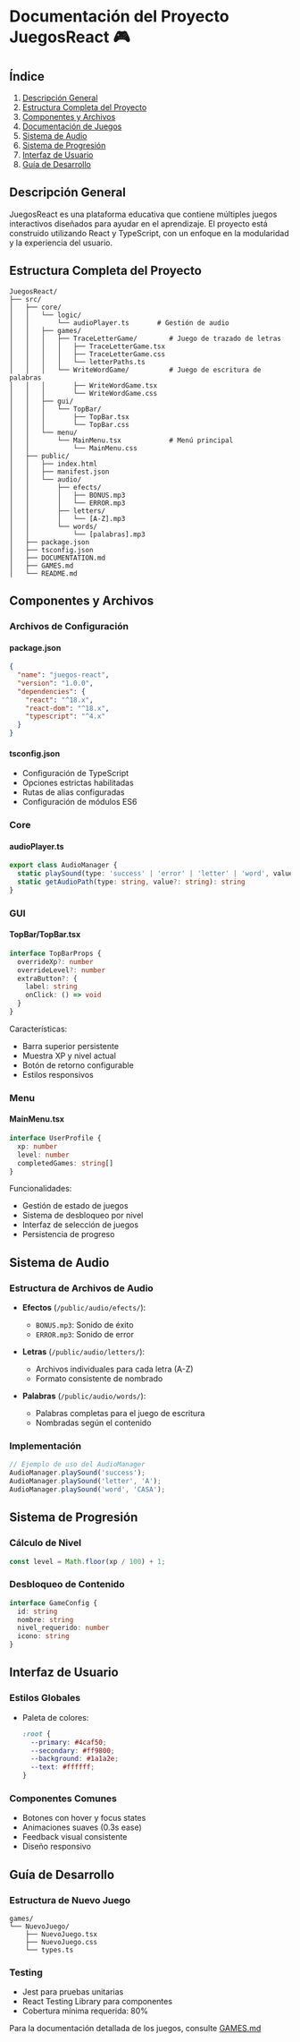 # Documentación del Proyecto JuegosReact 🎮

## Índice
1. [Descripción General](#descripción-general)
2. [Estructura Completa del Proyecto](#estructura-completa-del-proyecto)
3. [Componentes y Archivos](#componentes-y-archivos)
4. [Documentación de Juegos](#documentación-de-juegos)
5. [Sistema de Audio](#sistema-de-audio)
6. [Sistema de Progresión](#sistema-de-progresión)
7. [Interfaz de Usuario](#interfaz-de-usuario)
8. [Guía de Desarrollo](#guía-de-desarrollo)

## Descripción General

JuegosReact es una plataforma educativa que contiene múltiples juegos interactivos diseñados para ayudar en el aprendizaje. El proyecto está construido utilizando React y TypeScript, con un enfoque en la modularidad y la experiencia del usuario.

## Estructura Completa del Proyecto

```
JuegosReact/
├── src/
│   ├── core/
│   │   └── logic/
│   │       └── audioPlayer.ts       # Gestión de audio
│   │   ├── games/
│   │   │   ├── TraceLetterGame/        # Juego de trazado de letras
│   │   │   │   ├── TraceLetterGame.tsx
│   │   │   │   ├── TraceLetterGame.css
│   │   │   │   └── letterPaths.ts
│   │   │   └── WriteWordGame/          # Juego de escritura de palabras
│   │   │       ├── WriteWordGame.tsx
│   │   │       └── WriteWordGame.css
│   │   ├── gui/
│   │   │   └── TopBar/
│   │   │       ├── TopBar.tsx
│   │   │       └── TopBar.css
│   │   └── menu/
│   │       └── MainMenu.tsx            # Menú principal
│   │           └── MainMenu.css
│   ├── public/
│   │   ├── index.html
│   │   ├── manifest.json
│   │   └── audio/
│   │       ├── efects/
│   │       │   ├── BONUS.mp3
│   │       │   └── ERROR.mp3
│   │       ├── letters/
│   │       │   └── [A-Z].mp3
│   │       └── words/
│   │           └── [palabras].mp3
│   ├── package.json
│   ├── tsconfig.json
│   ├── DOCUMENTATION.md
│   ├── GAMES.md
│   └── README.md
```

## Componentes y Archivos

### Archivos de Configuración

#### package.json
```json
{
  "name": "juegos-react",
  "version": "1.0.0",
  "dependencies": {
    "react": "^18.x",
    "react-dom": "^18.x",
    "typescript": "^4.x"
  }
}
```

#### tsconfig.json
- Configuración de TypeScript
- Opciones estrictas habilitadas
- Rutas de alias configuradas
- Configuración de módulos ES6

### Core

#### audioPlayer.ts
```typescript
export class AudioManager {
  static playSound(type: 'success' | 'error' | 'letter' | 'word', value?: string)
  static getAudioPath(type: string, value?: string): string
}
```

### GUI

#### TopBar/TopBar.tsx
```typescript
interface TopBarProps {
  overrideXp?: number
  overrideLevel?: number
  extraButton?: {
    label: string
    onClick: () => void
  }
}
```

Características:
- Barra superior persistente
- Muestra XP y nivel actual
- Botón de retorno configurable
- Estilos responsivos

### Menu

#### MainMenu.tsx
```typescript
interface UserProfile {
  xp: number
  level: number
  completedGames: string[]
}
```

Funcionalidades:
- Gestión de estado de juegos
- Sistema de desbloqueo por nivel
- Interfaz de selección de juegos
- Persistencia de progreso

## Sistema de Audio

### Estructura de Archivos de Audio
- **Efectos** (`/public/audio/efects/`):
  - `BONUS.mp3`: Sonido de éxito
  - `ERROR.mp3`: Sonido de error

- **Letras** (`/public/audio/letters/`):
  - Archivos individuales para cada letra (A-Z)
  - Formato consistente de nombrado

- **Palabras** (`/public/audio/words/`):
  - Palabras completas para el juego de escritura
  - Nombradas según el contenido

### Implementación
```typescript
// Ejemplo de uso del AudioManager
AudioManager.playSound('success');
AudioManager.playSound('letter', 'A');
AudioManager.playSound('word', 'CASA');
```

## Sistema de Progresión

### Cálculo de Nivel
```typescript
const level = Math.floor(xp / 100) + 1;
```

### Desbloqueo de Contenido
```typescript
interface GameConfig {
  id: string
  nombre: string
  nivel_requerido: number
  icono: string
}
```

## Interfaz de Usuario

### Estilos Globales
- Paleta de colores:
  ```css
  :root {
    --primary: #4caf50;
    --secondary: #ff9800;
    --background: #1a1a2e;
    --text: #ffffff;
  }
  ```

### Componentes Comunes
- Botones con hover y focus states
- Animaciones suaves (0.3s ease)
- Feedback visual consistente
- Diseño responsivo

## Guía de Desarrollo

### Estructura de Nuevo Juego
```
games/
└── NuevoJuego/
    ├── NuevoJuego.tsx
    ├── NuevoJuego.css
    └── types.ts
```

### Testing
- Jest para pruebas unitarias
- React Testing Library para componentes
- Cobertura mínima requerida: 80%

Para la documentación detallada de los juegos, consulte [GAMES.md](GAMES.md) 